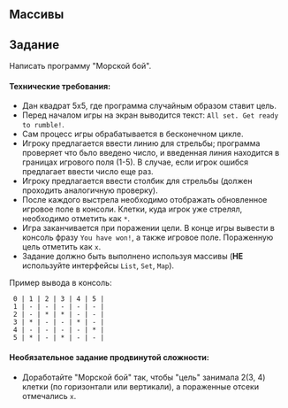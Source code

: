 ## Массивы

## Задание

Написать программу "Морской бой".

#### Технические требования:
- Дан квадрат 5х5, где программа случайным образом ставит цель.
- Перед началом игры на экран выводится текст: `All set. Get ready to rumble!`.
- Сам процесс игры обрабатывается в бесконечном цикле.
- Игроку предлагается ввести линию для стрельбы; программа проверяет что бьло введено число, и введенная линия находится в границах игрового поля (1-5). В случае, если игрок ошибся предлагает ввести число еще раз.
- Игроку предлагается ввести столбик для стрельбы (должен проходить аналогичную проверку).
- После каждого выстрела необходимо отображать обновленное игровое поле в консоли. Клетки, куда игрок уже стрелял, необходимо отметить как `*`.
- Игра заканчивается при поражении цели. В конце игры вывести в консоль фразу `You have won!`, а также игровое поле. Пораженную цель отметить как `x`.
- Задание должно быть выполнено используя массивы (**НЕ** используйте интерфейсы `List`, `Set`, `Map`).

Пример вывода в консоль:

` 0 | 1 | 2 | 3 | 4 | 5 |`  
` 1 | - | - | - | - | - |`  
` 2 | - | * | * | - | - |`  
` 3 | * | - | - | * | - |`  
` 4 | - | - | - | - | * |`  
` 5 | * | - | * | - | - |`


#### Необязательное задание продвинутой сложности:
- Доработайте "Морской бой" так, чтобы "цель" занимала 2(3, 4) клетки (по горизонтали или вертикали), а пораженные отсеки отмечались `x`.


